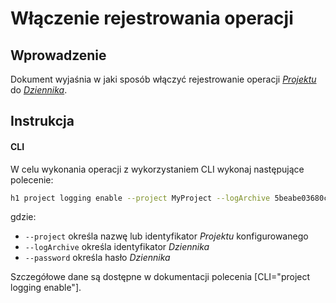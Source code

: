# Włączenie rejestrowania operacji

## Wprowadzenie

Dokument wyjaśnia w jaki sposób włączyć rejestrowanie operacji *[Projektu](/platform/project.md)* do *[Dziennika](/resource/storage/log-archive.md)*.

## Instrukcja

#### CLI

W celu wykonania operacji z wykorzystaniem CLI wykonaj następujące polecenie:

```bash
h1 project logging enable --project MyProject --logArchive 5beabe03680cffd11f0e653d  --password StrongPassword
```

gdzie:

 * ```--project``` określa nazwę lub identyfikator *Projektu* konfigurowanego
 * ```--logArchive``` określa identyfikator *Dziennika*
 * ```--password``` określa hasło *Dziennika*

Szczegółowe dane są dostępne w dokumentacji polecenia [CLI="project logging enable"].